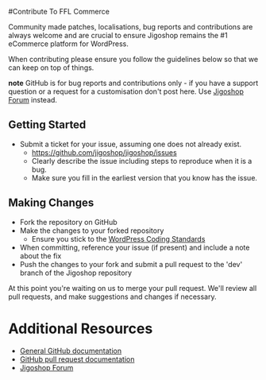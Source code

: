 #Contribute To FFL Commerce

Community made patches, localisations, bug reports and contributions are always welcome and are crucial to ensure Jigoshop remains the #1 eCommerce platform for WordPress.

When contributing please ensure you follow the guidelines below so that we can keep on top of things.

__note__ GitHub is for bug reports and contributions only - if you have a support question or a request for a customisation don't post here. Use [Jigoshop Forum](http://forum.jigoshop.com/) instead.

## Getting Started

* Submit a ticket for your issue, assuming one does not already exist.
  * https://github.com/jigoshop/jigoshop/issues
  * Clearly describe the issue including steps to reproduce when it is a bug.
  * Make sure you fill in the earliest version that you know has the issue.

## Making Changes 

* Fork the repository on GitHub
* Make the changes to your forked repository
  * Ensure you stick to the [WordPress Coding Standards](http://codex.wordpress.org/WordPress_Coding_Standards)
* When committing, reference your issue (if present) and include a note about the fix
* Push the changes to your fork and submit a pull request to the 'dev' branch of the Jigoshop repository

At this point you're waiting on us to merge your pull request. We'll review all pull requests, and make suggestions and changes if necessary. 

# Additional Resources

* [General GitHub documentation](http://help.github.com/)
* [GitHub pull request documentation](http://help.github.com/send-pull-requests/)
* [Jigoshop Forum](http://forum.jigoshop.com/)
